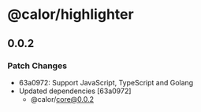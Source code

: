 # @calor/highlighter

## 0.0.2

### Patch Changes

- 63a0972: Support JavaScript, TypeScript and Golang
- Updated dependencies [63a0972]
  - @calor/core@0.0.2
